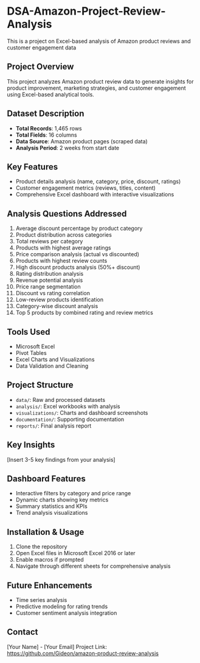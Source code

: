 # DSA-Amazon-Project-Review-Analysis
This is a project on Excel-based analysis of Amazon product reviews and customer engagement data
## Project Overview
This project analyzes Amazon product review data to generate insights for product improvement, marketing strategies, and customer engagement using Excel-based analytical tools.

## Dataset Description
- **Total Records**: 1,465 rows
- **Total Fields**: 16 columns
- **Data Source**: Amazon product pages (scraped data)
- **Analysis Period**: 2 weeks from start date

## Key Features
- Product details analysis (name, category, price, discount, ratings)
- Customer engagement metrics (reviews, titles, content)
- Comprehensive Excel dashboard with interactive visualizations

## Analysis Questions Addressed
1. Average discount percentage by product category
2. Product distribution across categories
3. Total reviews per category
4. Products with highest average ratings
5. Price comparison analysis (actual vs discounted)
6. Products with highest review counts
7. High discount products analysis (50%+ discount)
8. Rating distribution analysis
9. Revenue potential analysis
10. Price range segmentation
11. Discount vs rating correlation
12. Low-review products identification
13. Category-wise discount analysis
14. Top 5 products by combined rating and review metrics

## Tools Used
- Microsoft Excel
- Pivot Tables
- Excel Charts and Visualizations
- Data Validation and Cleaning

## Project Structure
- `data/`: Raw and processed datasets
- `analysis/`: Excel workbooks with analysis
- `visualizations/`: Charts and dashboard screenshots
- `documentation/`: Supporting documentation
- `reports/`: Final analysis report

## Key Insights
[Insert 3-5 key findings from your analysis]

## Dashboard Features
- Interactive filters by category and price range
- Dynamic charts showing key metrics
- Summary statistics and KPIs
- Trend analysis visualizations

## Installation & Usage
1. Clone the repository
2. Open Excel files in Microsoft Excel 2016 or later
3. Enable macros if prompted
4. Navigate through different sheets for comprehensive analysis

## Future Enhancements
- Time series analysis
- Predictive modeling for rating trends
- Customer sentiment analysis integration

## Contact
[Your Name] - [Your Email]
Project Link: https://github.com/Gideon/amazon-product-review-analysis
